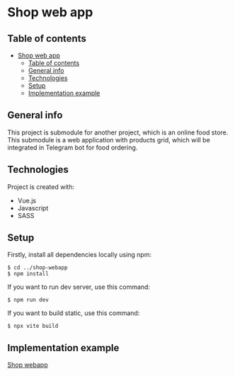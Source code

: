 # Shop web app

## Table of contents

- [Shop web app](#shop-web-app)
  - [Table of contents](#table-of-contents)
  - [General info](#general-info)
  - [Technologies](#technologies)
  - [Setup](#setup)
  - [Implementation example](#implementation-example)

## General info

This project is submodule for another project, which is an online food store.
This submodule is a web application with products grid, which will be integrated in Telegram bot for food ordering.

## Technologies

Project is created with:

- Vue.js
- Javascript
- SASS

## Setup

Firstly, install all dependencies locally using npm:

```
$ cd ../shop-webapp
$ npm install
```

If you want to run dev server, use this command:

```
$ npm run dev
```

If you want to build static, use this command:
```
$ npx vite build
```

## Implementation example

[Shop webapp](https://shop.lilnikky.ru)